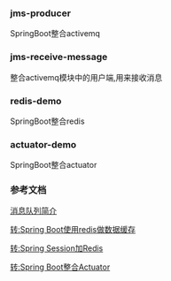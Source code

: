 ### jms-producer
SpringBoot整合activemq
### jms-receive-message
整合activemq模块中的用户端,用来接收消息
### redis-demo
SpringBoot整合redis
### actuator-demo
SpringBoot整合actuator


### 参考文档

[消息队列简介](http://note.youdao.com/noteshare?id=e27da09cf52872d267915f108c458428&sub=F735AD5B6DF744DFBD3DBE46D1BE789F)

[转:Spring Boot使用redis做数据缓存](http://www.cnblogs.com/softidea/p/5801499.html)

[转:Spring Session加Redis](http://intheworld.win/2017/06/10/spring-session%E5%8A%A0redis/)

[转:Spring Boot整合Actuator](http://www.cnblogs.com/yjmyzz/p/spring-boot-actuator-tutorial.html)